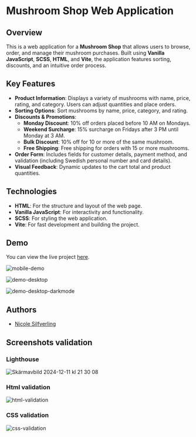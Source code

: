 # Mushroom Shop Web Application

## Overview

This is a web application for a **Mushroom Shop** that allows users to browse, order, and manage their mushroom purchases. Built using **Vanilla JavaScript**, **SCSS**, **HTML**, and **Vite**, the application features sorting, discounts, and an intuitive order process.

## Key Features

- **Product Information**: Displays a variety of mushrooms with name, price, rating, and category. Users can adjust quantities and place orders.
- **Sorting Options**: Sort mushrooms by name, price, category, and rating.
- **Discounts & Promotions**: 
  - **Monday Discount**: 10% off orders placed before 10 AM on Mondays.
  - **Weekend Surcharge**: 15% surcharge on Fridays after 3 PM until Monday at 3 AM.
  - **Bulk Discount**: 10% off for 10 or more of the same mushroom.
  - **Free Shipping**: Free shipping for orders with 15 or more mushrooms.
- **Order Form**: Includes fields for customer details, payment method, and validation (including Swedish personal number and card details).
- **Visual Feedback**: Dynamic updates to the cart total and product quantities.

## Technologies

- **HTML**: For the structure and layout of the web page.
- **Vanilla JavaScript**: For interactivity and functionality.
- **SCSS**: For styling the web application.
- **Vite**: For fast development and building the project.

## Demo
You can view the live project [here](https://medieinstitutet.github.io/fed24d-js-intro-inl-1-webshop-NicoleSilfverling/).

![mobile-demo](https://github.com/user-attachments/assets/c9ce3390-6db1-4d1b-87f1-d5d4757f527b)

![demo-desktop](https://github.com/user-attachments/assets/56b56cb5-0bb4-420d-9e71-3900803e242f)

![demo-desktop-darkmode](https://github.com/user-attachments/assets/86c6cbd7-b3ef-4704-acd0-e376465d6bd4)

## Authors

- [Nicole Silfverling](https://www.github.com/NicoleSilfverling)

## Screenshots validation
### Lighthouse
![Skärmavbild 2024-12-11 kl  21 30 08](https://github.com/user-attachments/assets/cf44db84-f089-4782-b322-ef18fd448cfa)

### Html validation
![html-validation](https://github.com/user-attachments/assets/449977b9-a04c-4244-8b4a-eede9820b7a0)

### CSS validation
![css-validation](https://github.com/user-attachments/assets/58c6d3fd-690b-4e1e-97e0-32dc5358ef71)



